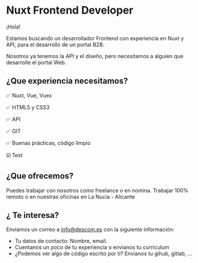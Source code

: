 # Nuxt Frontend Developer

¡Hola!

Estamos buscando un desarrollador Frontend con experiencia en Nuxt y API,
para el desarrollo de un portal B2B.

Nosotros ya tenemos la API y el diseño, pero necesitamos a alguien que desarrolle el
portal Web.

## ¿Que experiencia necesitamos?

:white_check_mark: Nuxt, Vue, Vuex

:white_check_mark: HTML5 y CSS3

:white_check_mark: API

:white_check_mark: GIT

:white_check_mark: Buenas prácticas, código limpio

☑️ Test



## ¿Que ofrecemos?

Puedes trabajar con nosotros como freelance o en nomina.
Trabajar 100% remoto o en nuestras oficinas en La Nucia - Alicante

## ¿ Te interesa?

Enviamos un correo a info@descom.es con la siguiente información:

- Tu datos de contacto: Nombre, email.
- Cuentanos un poco de tu experiencia o envianos tu curriculum
- ¿Podemos ver algo de código escrito por ti? Envianos tu gihub, gitlab, ...
